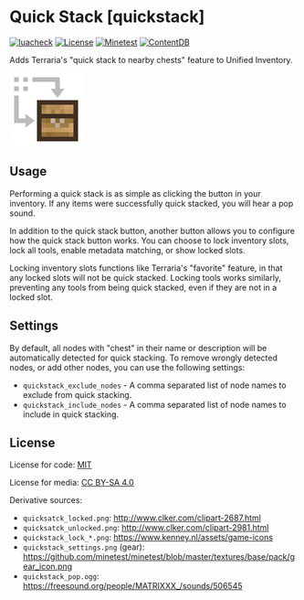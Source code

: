 # Quick Stack [quickstack]

[![luacheck](https://github.com/OgelGames/quickstack/workflows/luacheck/badge.svg)](https://github.com/OgelGames/quickstack/actions)
[![License](https://img.shields.io/badge/License-MIT%20and%20CC%20BY--SA%204.0-green.svg)](LICENSE.md)
[![Minetest](https://img.shields.io/badge/Minetest-5.5.0+-blue.svg)](https://www.minetest.net)
[![ContentDB](https://content.minetest.net/packages/OgelGames/quickstack/shields/downloads/)](https://content.minetest.net/packages/OgelGames/quickstack/)

Adds Terraria's "quick stack to nearby chests" feature to Unified Inventory.

![](textures/quickstack_button.png?raw=true)

## Usage

Performing a quick stack is as simple as clicking the button in your inventory. If any items were successfully quick stacked, you will hear a pop sound.

In addition to the quick stack button, another button allows you to configure how the quick stack button works. You can choose to lock inventory slots, lock all tools, enable metadata matching, or show locked slots.

Locking inventory slots functions like Terraria's "favorite" feature, in that any locked slots will not be quick stacked. Locking tools works similarly, preventing any tools from being quick stacked, even if they are not in a locked slot.

## Settings

By default, all nodes with "chest" in their name or description will be automatically detected for quick stacking. To remove wrongly detected nodes, or add other nodes, you can use the following settings:

- `quickstack_exclude_nodes` - A comma separated list of node names to exclude from quick stacking.
- `quickstack_include_nodes` - A comma separated list of node names to include in quick stacking.

## License

License for code: [MIT](LICENSE.md#mit-license)

License for media: [CC BY-SA 4.0](LICENSE.md#cc-by-sa-40-license)

Derivative sources:
- `quicksatck_locked.png`: http://www.clker.com/clipart-2687.html
- `quicksatck_unlocked.png`: http://www.clker.com/clipart-2981.html
- `quickstack_lock_*.png`: https://www.kenney.nl/assets/game-icons
- `quickstack_settings.png` (gear): https://github.com/minetest/minetest/blob/master/textures/base/pack/gear_icon.png
- `quickstack_pop.ogg`: https://freesound.org/people/MATRIXXX_/sounds/506545

